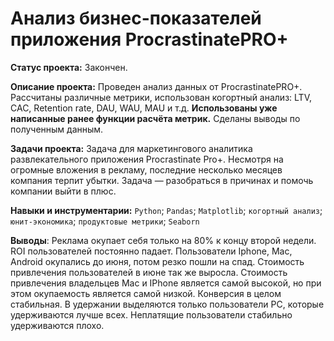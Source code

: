 # Анализ бизнес-показателей приложения ProcrastinatePRO+

**Статус проекта:** Закончен.

**Описание проекта:**
Проведен анализ данных от ProcrastinatePRO+.
Рассчитаны различные метрики, использован когортный анализ: LTV, CAC, Retention rate, DAU, WAU, MAU и т.д. **Использованы уже написанные ранее функции расчёта метрик.** Сделаны выводы по полученным данным.

**Задачи проекта:**
Задача для маркетингового аналитика развлекательного приложения Procrastinate Pro+. Несмотря на огромные вложения в рекламу, последние несколько месяцев компания терпит убытки. Задача — разобраться в причинах и помочь компании выйти в плюс.

**Навыки и инструментарии:**
`Python`; `Pandas`; `Matplotlib`; `когортный анализ`; `юнит-экономика`; `продуктовые метрики`; `Seaborn`

**Выводы**: 
Реклама окупает себя только на 80% к концу второй недели.
ROI пользователей постоянно падает.
Пользователи Iphone, Mac, Android окупались до июня, потом резко пошли на спад.
Стоимость привлечения пользователей в июне так же выросла.
Стоимость привлечения владельцев Mac и IPhone является самой высокой, но при этом окупаемость является самой низкой.
Конверсия в целом стабильная.
В удержании выделяются только пользователи PC, которые удерживаются лучше всех.
Неплатящие пользователи стабильно удерживаются плохо.
